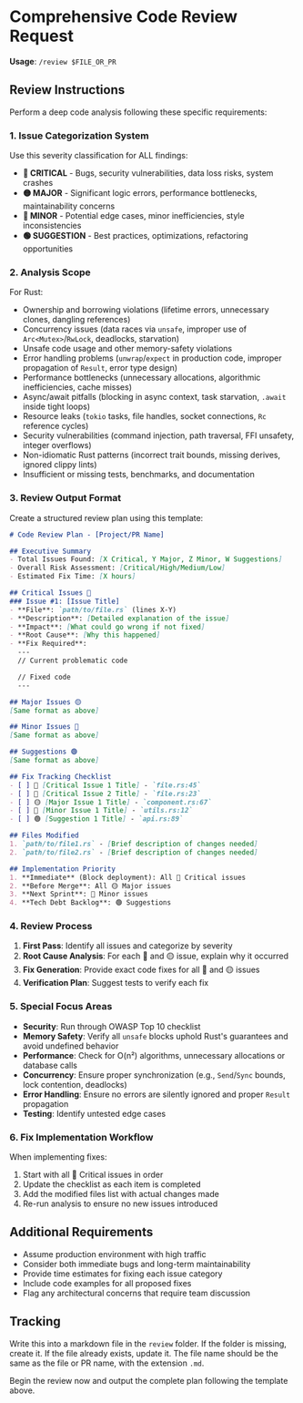 # Comprehensive Code Review Request

**Usage**: `/review $FILE_OR_PR`

## Review Instructions

Perform a deep code analysis following these specific requirements:

### 1. Issue Categorization System

Use this severity classification for ALL findings:

- **🔴 CRITICAL** - Bugs, security vulnerabilities, data loss risks, system crashes
- **🟡 MAJOR** - Significant logic errors, performance bottlenecks, maintainability concerns
- **🔵 MINOR** - Potential edge cases, minor inefficiencies, style inconsistencies
- **🟢 SUGGESTION** - Best practices, optimizations, refactoring opportunities

### 2. Analysis Scope

For Rust:
- Ownership and borrowing violations (lifetime errors, unnecessary clones, dangling references)
- Concurrency issues (data races via `unsafe`, improper use of `Arc<Mutex>`/`RwLock`, deadlocks, starvation)
- Unsafe code usage and other memory-safety violations
- Error handling problems (`unwrap`/`expect` in production code, improper propagation of `Result`, error type design)
- Performance bottlenecks (unnecessary allocations, algorithmic inefficiencies, cache misses)
- Async/await pitfalls (blocking in async context, task starvation, `.await` inside tight loops)
- Resource leaks (`tokio` tasks, file handles, socket connections, `Rc` reference cycles)
- Security vulnerabilities (command injection, path traversal, FFI unsafety, integer overflows)
- Non-idiomatic Rust patterns (incorrect trait bounds, missing derives, ignored clippy lints)
- Insufficient or missing tests, benchmarks, and documentation

### 3. Review Output Format

Create a structured review plan using this template:

```markdown
# Code Review Plan - [Project/PR Name]

## Executive Summary
- Total Issues Found: [X Critical, Y Major, Z Minor, W Suggestions]
- Overall Risk Assessment: [Critical/High/Medium/Low]
- Estimated Fix Time: [X hours]

## Critical Issues 🔴
### Issue #1: [Issue Title]
- **File**: `path/to/file.rs` (lines X-Y)
- **Description**: [Detailed explanation of the issue]
- **Impact**: [What could go wrong if not fixed]
- **Root Cause**: [Why this happened]
- **Fix Required**:
  ---
  // Current problematic code

  // Fixed code
  ---

## Major Issues 🟡
[Same format as above]

## Minor Issues 🔵
[Same format as above]

## Suggestions 🟢
[Same format as above]

## Fix Tracking Checklist
- [ ] 🔴 [Critical Issue 1 Title] - `file.rs:45`
- [ ] 🔴 [Critical Issue 2 Title] - `file.rs:23`
- [ ] 🟡 [Major Issue 1 Title] - `component.rs:67`
- [ ] 🔵 [Minor Issue 1 Title] - `utils.rs:12`
- [ ] 🟢 [Suggestion 1 Title] - `api.rs:89`

## Files Modified
1. `path/to/file1.rs` - [Brief description of changes needed]
2. `path/to/file2.rs` - [Brief description of changes needed]

## Implementation Priority
1. **Immediate** (Block deployment): All 🔴 Critical issues
2. **Before Merge**: All 🟡 Major issues
3. **Next Sprint**: 🔵 Minor issues
4. **Tech Debt Backlog**: 🟢 Suggestions
```

### 4. Review Process

1. **First Pass**: Identify all issues and categorize by severity
2. **Root Cause Analysis**: For each 🔴 and 🟡 issue, explain why it occurred
3. **Fix Generation**: Provide exact code fixes for all 🔴 and 🟡 issues
4. **Verification Plan**: Suggest tests to verify each fix

### 5. Special Focus Areas

- **Security**: Run through OWASP Top 10 checklist
- **Memory Safety**: Verify all `unsafe` blocks uphold Rust's guarantees and avoid undefined behavior
- **Performance**: Check for O(n²) algorithms, unnecessary allocations or database calls
- **Concurrency**: Ensure proper synchronization (e.g., `Send`/`Sync` bounds, lock contention, deadlocks)
- **Error Handling**: Ensure no errors are silently ignored and proper `Result` propagation
- **Testing**: Identify untested edge cases

### 6. Fix Implementation Workflow

When implementing fixes:
1. Start with all 🔴 Critical issues in order
2. Update the checklist as each item is completed
3. Add the modified files list with actual changes made
4. Re-run analysis to ensure no new issues introduced

## Additional Requirements

- Assume production environment with high traffic
- Consider both immediate bugs and long-term maintainability
- Provide time estimates for fixing each issue category
- Include code examples for all proposed fixes
- Flag any architectural concerns that require team discussion

## Tracking
Write this into a markdown file in the `review` folder.
If the folder is missing, create it.
If the file already exists, update it.
The file name should be the same as the file or PR name, with the extension `.md`.

Begin the review now and output the complete plan following the template above.